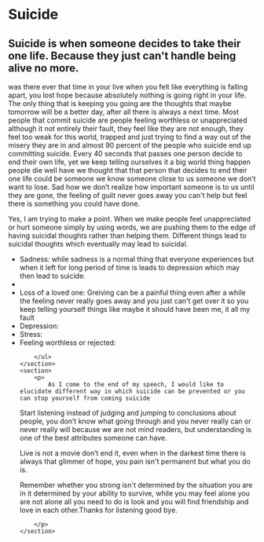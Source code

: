 <!DOCTYPE html>
<html>
<head>
	<meta charset="utf-8">
	<title>Suicide</title>
</head>
<body>
	<H1>Suicide</H1>
	<h2>Suicide is when someone decides to take their one life. Because they just can't handle being alive no more.</h2>
<section>
	<p>
	was there ever that time in your live when you felt like everything is falling apart, you lost hope because absolutely nothing is going right in your life. The only thing that is keeping you going are the thoughts that maybe tomorrow will be a better day, after all there is always a next time. Most people that commit suicide are people feeling worthless or unappreciated although it not entirely their fault, they feel like they are not enough, they feel  too weak for this world, trapped and just trying to find a way out of the misery they are in and almost 90 percent of the people who suicide end up committing suicide. Every 40 seconds that passes one person decide to end their own life, yet we keep telling ourselves it a big world thing happen people die well have we thought that that person that decides to end their one life could be someone we know someone close to us someone we don’t want to lose. Sad how we don’t realize how important someone is to us until they are gone, the feeling of guilt never goes away you can't help but feel there is something you could have done. 	
	</p>
	<section>
		<p>
			Yes, I am trying to make a point. When we make people feel unappreciated or hurt someone simply by using words, we are pushing them to the edge of having suicidal thoughts rather than helping them. Different things lead to suicidal thoughts which eventually may lead to suicidal.
		</p>
		<ul>
			<Li>Sadness: while sadness is a normal thing that everyone experiences but when it left for long period of time is leads to depression which may then lead to suicide.<li></li>

<LI>Loss of a loved one: Greiving can be a painful thing even after a while the feeling never really goes away and you just can't get over it so you keep telling yourself things like maybe it should have been me, it all my fault</LI> 

<li>Depression:</li> 
<li>Stress:</LI>

<li>Feeling worthless or rejected:</li>

 
		</ul>
	</section>
	<section>
		<p>
			As I come to the end of my speech, I would like to elucidate different way in which suicide can be prevented or you can stop yourself from coming suicide 

Start listening instead of judging and jumping to conclusions about people, you don’t know what going through and you never really can or never really will because we are not mind readers, but understanding is one of the best attributes someone can have. 

Live is not a movie don’t end it, even when in the darkest time there is always that glimmer of hope, you pain isn't permanent but what you do is. 

Remember whether you strong isn't determined by the situation you are in it determined by your ability to survive, while you may feel alone you are not alone all you need to do is look and you will find friendship and love in each other.Thanks for listening good bye. 

 
		</p>
	</section>
</body>
</html>
